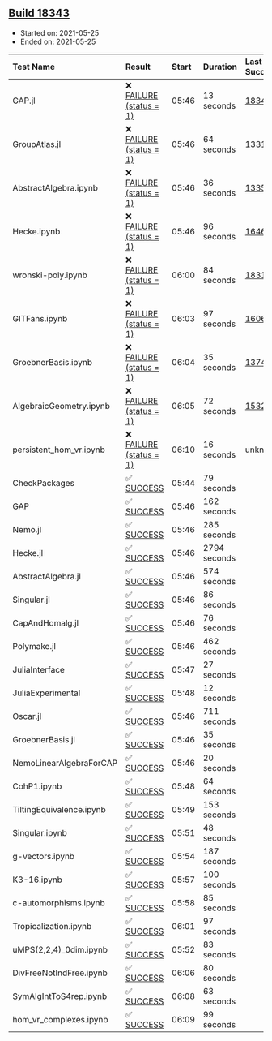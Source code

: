 ## [Build 18343](https://oscarci.mathematik.uni-kl.de/job/oscar/18343/)

* Started on: 2021-05-25
* Ended on: 2021-05-25

| Test Name    | Result | Start | Duration | Last Success | First Failure |
|:-------------|:-------|:------|:---------|:-------------|:--------------|
| GAP.jl | ❌ [FAILURE (status = 1)](https://oscarci.mathematik.uni-kl.de/job/oscar/18343/artifact/logs/build-18343/GAP.jl.log) | 05:46 | 13 seconds | [18342](https://oscarci.mathematik.uni-kl.de/job/oscar/18342/) | [18343](https://oscarci.mathematik.uni-kl.de/job/oscar/18343/) |
| GroupAtlas.jl | ❌ [FAILURE (status = 1)](https://oscarci.mathematik.uni-kl.de/job/oscar/18343/artifact/logs/build-18343/GroupAtlas.jl.log) | 05:46 | 64 seconds | [13311](https://oscarci.mathematik.uni-kl.de/job/oscar/13311/) | [13312](https://oscarci.mathematik.uni-kl.de/job/oscar/13312/) |
| AbstractAlgebra.ipynb | ❌ [FAILURE (status = 1)](https://oscarci.mathematik.uni-kl.de/job/oscar/18343/artifact/logs/build-18343/AbstractAlgebra.ipynb.log) | 05:46 | 36 seconds | [13355](https://oscarci.mathematik.uni-kl.de/job/oscar/13355/) | [13356](https://oscarci.mathematik.uni-kl.de/job/oscar/13356/) |
| Hecke.ipynb | ❌ [FAILURE (status = 1)](https://oscarci.mathematik.uni-kl.de/job/oscar/18343/artifact/logs/build-18343/Hecke.ipynb.log) | 05:46 | 96 seconds | [16463](https://oscarci.mathematik.uni-kl.de/job/oscar/16463/) | [16464](https://oscarci.mathematik.uni-kl.de/job/oscar/16464/) |
| wronski-poly.ipynb | ❌ [FAILURE (status = 1)](https://oscarci.mathematik.uni-kl.de/job/oscar/18343/artifact/logs/build-18343/wronski-poly.ipynb.log) | 06:00 | 84 seconds | [18314](https://oscarci.mathematik.uni-kl.de/job/oscar/18314/) | [18315](https://oscarci.mathematik.uni-kl.de/job/oscar/18315/) |
| GITFans.ipynb | ❌ [FAILURE (status = 1)](https://oscarci.mathematik.uni-kl.de/job/oscar/18343/artifact/logs/build-18343/GITFans.ipynb.log) | 06:03 | 97 seconds | [16068](https://oscarci.mathematik.uni-kl.de/job/oscar/16068/) | [16069](https://oscarci.mathematik.uni-kl.de/job/oscar/16069/) |
| GroebnerBasis.ipynb | ❌ [FAILURE (status = 1)](https://oscarci.mathematik.uni-kl.de/job/oscar/18343/artifact/logs/build-18343/GroebnerBasis.ipynb.log) | 06:04 | 35 seconds | [13748](https://oscarci.mathematik.uni-kl.de/job/oscar/13748/) | [13749](https://oscarci.mathematik.uni-kl.de/job/oscar/13749/) |
| AlgebraicGeometry.ipynb | ❌ [FAILURE (status = 1)](https://oscarci.mathematik.uni-kl.de/job/oscar/18343/artifact/logs/build-18343/AlgebraicGeometry.ipynb.log) | 06:05 | 72 seconds | [15322](https://oscarci.mathematik.uni-kl.de/job/oscar/15322/) | [15323](https://oscarci.mathematik.uni-kl.de/job/oscar/15323/) |
| persistent_hom_vr.ipynb | ❌ [FAILURE (status = 1)](https://oscarci.mathematik.uni-kl.de/job/oscar/18343/artifact/logs/build-18343/persistent_hom_vr.ipynb.log) | 06:10 | 16 seconds | unknown | unknown |
| CheckPackages | ✅ [SUCCESS](https://oscarci.mathematik.uni-kl.de/job/oscar/18343/artifact/logs/build-18343/CheckPackages.log) | 05:44 | 79 seconds |  |  |
| GAP | ✅ [SUCCESS](https://oscarci.mathematik.uni-kl.de/job/oscar/18343/artifact/logs/build-18343/GAP.log) | 05:46 | 162 seconds |  |  |
| Nemo.jl | ✅ [SUCCESS](https://oscarci.mathematik.uni-kl.de/job/oscar/18343/artifact/logs/build-18343/Nemo.jl.log) | 05:46 | 285 seconds |  |  |
| Hecke.jl | ✅ [SUCCESS](https://oscarci.mathematik.uni-kl.de/job/oscar/18343/artifact/logs/build-18343/Hecke.jl.log) | 05:46 | 2794 seconds |  |  |
| AbstractAlgebra.jl | ✅ [SUCCESS](https://oscarci.mathematik.uni-kl.de/job/oscar/18343/artifact/logs/build-18343/AbstractAlgebra.jl.log) | 05:46 | 574 seconds |  |  |
| Singular.jl | ✅ [SUCCESS](https://oscarci.mathematik.uni-kl.de/job/oscar/18343/artifact/logs/build-18343/Singular.jl.log) | 05:46 | 86 seconds |  |  |
| CapAndHomalg.jl | ✅ [SUCCESS](https://oscarci.mathematik.uni-kl.de/job/oscar/18343/artifact/logs/build-18343/CapAndHomalg.jl.log) | 05:46 | 76 seconds |  |  |
| Polymake.jl | ✅ [SUCCESS](https://oscarci.mathematik.uni-kl.de/job/oscar/18343/artifact/logs/build-18343/Polymake.jl.log) | 05:46 | 462 seconds |  |  |
| JuliaInterface | ✅ [SUCCESS](https://oscarci.mathematik.uni-kl.de/job/oscar/18343/artifact/logs/build-18343/JuliaInterface.log) | 05:47 | 27 seconds |  |  |
| JuliaExperimental | ✅ [SUCCESS](https://oscarci.mathematik.uni-kl.de/job/oscar/18343/artifact/logs/build-18343/JuliaExperimental.log) | 05:48 | 12 seconds |  |  |
| Oscar.jl | ✅ [SUCCESS](https://oscarci.mathematik.uni-kl.de/job/oscar/18343/artifact/logs/build-18343/Oscar.jl.log) | 05:46 | 711 seconds |  |  |
| GroebnerBasis.jl | ✅ [SUCCESS](https://oscarci.mathematik.uni-kl.de/job/oscar/18343/artifact/logs/build-18343/GroebnerBasis.jl.log) | 05:46 | 35 seconds |  |  |
| NemoLinearAlgebraForCAP | ✅ [SUCCESS](https://oscarci.mathematik.uni-kl.de/job/oscar/18343/artifact/logs/build-18343/NemoLinearAlgebraForCAP.log) | 05:46 | 20 seconds |  |  |
| CohP1.ipynb | ✅ [SUCCESS](https://oscarci.mathematik.uni-kl.de/job/oscar/18343/artifact/logs/build-18343/CohP1.ipynb.log) | 05:48 | 64 seconds |  |  |
| TiltingEquivalence.ipynb | ✅ [SUCCESS](https://oscarci.mathematik.uni-kl.de/job/oscar/18343/artifact/logs/build-18343/TiltingEquivalence.ipynb.log) | 05:49 | 153 seconds |  |  |
| Singular.ipynb | ✅ [SUCCESS](https://oscarci.mathematik.uni-kl.de/job/oscar/18343/artifact/logs/build-18343/Singular.ipynb.log) | 05:51 | 48 seconds |  |  |
| g-vectors.ipynb | ✅ [SUCCESS](https://oscarci.mathematik.uni-kl.de/job/oscar/18343/artifact/logs/build-18343/g-vectors.ipynb.log) | 05:54 | 187 seconds |  |  |
| K3-16.ipynb | ✅ [SUCCESS](https://oscarci.mathematik.uni-kl.de/job/oscar/18343/artifact/logs/build-18343/K3-16.ipynb.log) | 05:57 | 100 seconds |  |  |
| c-automorphisms.ipynb | ✅ [SUCCESS](https://oscarci.mathematik.uni-kl.de/job/oscar/18343/artifact/logs/build-18343/c-automorphisms.ipynb.log) | 05:58 | 85 seconds |  |  |
| Tropicalization.ipynb | ✅ [SUCCESS](https://oscarci.mathematik.uni-kl.de/job/oscar/18343/artifact/logs/build-18343/Tropicalization.ipynb.log) | 06:01 | 97 seconds |  |  |
| uMPS(2,2,4)_0dim.ipynb | ✅ [SUCCESS](https://oscarci.mathematik.uni-kl.de/job/oscar/18343/artifact/logs/build-18343/uMPS-2-2-4-_0dim.ipynb.log) | 05:52 | 83 seconds |  |  |
| DivFreeNotIndFree.ipynb | ✅ [SUCCESS](https://oscarci.mathematik.uni-kl.de/job/oscar/18343/artifact/logs/build-18343/DivFreeNotIndFree.ipynb.log) | 06:06 | 80 seconds |  |  |
| SymAlgIntToS4rep.ipynb | ✅ [SUCCESS](https://oscarci.mathematik.uni-kl.de/job/oscar/18343/artifact/logs/build-18343/SymAlgIntToS4rep.ipynb.log) | 06:08 | 63 seconds |  |  |
| hom_vr_complexes.ipynb | ✅ [SUCCESS](https://oscarci.mathematik.uni-kl.de/job/oscar/18343/artifact/logs/build-18343/hom_vr_complexes.ipynb.log) | 06:09 | 99 seconds |  |  |
